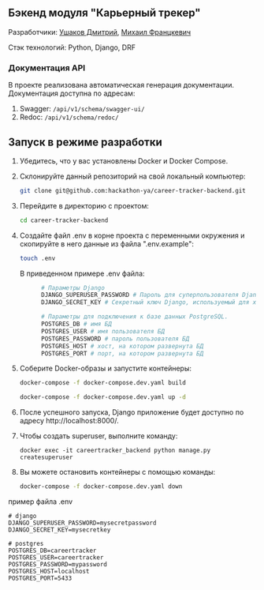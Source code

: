 
## Бэкенд модуля "Карьерный трекер"


Разработчики: [Ушаков Дмитрий](https://github.com/Voyager1744), [Михаил Францкевич](https://github.com/OGURETS13)

Стэк технологий: Python, Django, DRF

### Документация API
В проекте реализована автоматическая генерация документации. Документация доступна по адресам:
1) Swagger: `/api/v1/schema/swagger-ui/`
2) Redoc: `/api/v1/schema/redoc/`


## Запуск в режиме разработки

1. Убедитесь, что у вас установлены Docker и Docker Compose.

2. Склонируйте данный репозиторий на свой локальный компьютер:

   ```bash
   git clone git@github.com:hackathon-ya/career-tracker-backend.git
   ```

3. Перейдите в директорию с проектом:
   ```bash
   cd career-tracker-backend
   ```
   
4. Создайте файл .env в корне проекта с переменными окружения
   и скопируйте в него данные из файла ".env.example":

   ```bash
   touch .env
   ```
   В приведенном примере .env файла:

   ```bash
         # Параметры Django
         DJANGO_SUPERUSER_PASSWORD # Пароль для суперпользователя Django, который будет создан при инициализации приложения.
         DJANGO_SECRET_KEY # Секретный ключ Django, используемый для хэширования паролей, создания токенов и других целей безопасности.

         # Параметры для подключения к базе данных PostgreSQL.
         POSTGRES_DB # имя БД
         POSTGRES_USER # имя пользователя БД
         POSTGRES_PASSWORD # пароль пользователя БД
         POSTGRES_HOST # хост, на котором развернута БД
         POSTGRES_PORT # порт, на котором развернута БД
      ```
5. Соберите Docker-образы и запустите контейнеры:

   ```bash
   docker-compose -f docker-compose.dev.yaml build
   ```

   ```bash
   docker-compose -f docker-compose.dev.yaml up -d
   ```
6. После успешного запуска, Django приложение будет
доступно по адресу http://localhost:8000/.

7. Чтобы создать superuser, выполните команду:
   ```
   docker exec -it careertracker_backend python manage.py createsuperuser
   ```
8. Вы можете остановить контейнеры с помощью команды:

   ```bash
   docker-compose -f docker-compose.dev.yaml down
   ```

пример файла .env

```
# django
DJANGO_SUPERUSER_PASSWORD=mysecretpassword
DJANGO_SECRET_KEY=mysecretkey

# postgres
POSTGRES_DB=careertracker
POSTGRES_USER=careertracker
POSTGRES_PASSWORD=mypassword
POSTGRES_HOST=localhost
POSTGRES_PORT=5433
```
